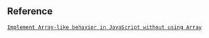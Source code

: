 ## Reference
[`Implement Array-like behavior in JavaScript without using Array`](https://stackoverflow.com/questions/366031/implement-array-like-behavior-in-javascript-without-using-array)